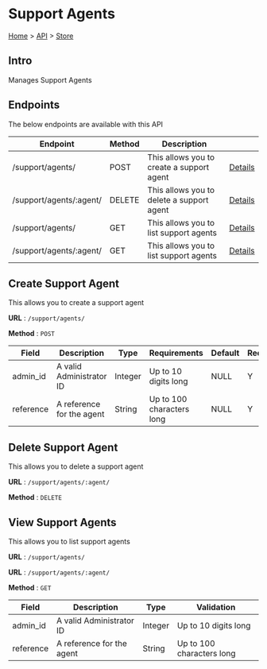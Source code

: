 # Support Agents
[Home](../../index.md) > [API](../index.md) > [Store](index.md)
## Intro
Manages Support Agents
## Endpoints
The below endpoints are available with this API

| Endpoint | Method | Description | |
| --- | --- | --- | --- |
| /support/agents/ | POST | This allows you to create a support agent | [Details](#create-support-agent) |
| /support/agents/:agent/ | DELETE | This allows you to delete a support agent | [Details](#delete-support-agent) |
| /support/agents/ | GET | This allows you to list support agents | [Details](#view-support-agents) |
| /support/agents/:agent/ | GET | This allows you to list support agents | [Details](#view-support-agents) |

## Create Support Agent
This allows you to create a support agent

**URL** : `/support/agents/`

**Method** : `POST`

| Field | Description | Type | Requirements | Default | Required? | Conditional? |
| --- | --- | --- | --- | --- | --- | --- |
| admin_id | A valid Administrator ID | Integer | Up to 10 digits long | NULL | Y | N |
| reference | A reference for the agent | String | Up to 100 characters long | NULL | Y | N |

## Delete Support Agent
This allows you to delete a support agent

**URL** : `/support/agents/:agent/`

**Method** : `DELETE`

## View Support Agents
This allows you to list support agents

**URL** : `/support/agents/`

**URL** : `/support/agents/:agent/`

**Method** : `GET`

| Field | Description | Type | Validation |
| --- | --- | --- | --- |
| admin_id | A valid Administrator ID | Integer | Up to 10 digits long |
| reference | A reference for the agent | String | Up to 100 characters long |
